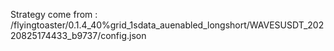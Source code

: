 Strategy come from : /flyingtoaster/0.1.4_40%grid_1sdata_auenabled_longshort/WAVESUSDT_20220825174433_b9737/config.json